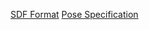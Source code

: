 [SDF Format](http://sdformat.org/spec)
[Pose Specification](http://sdformat.org/tutorials?tut=specify_pose)
